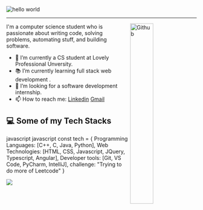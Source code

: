 ![hello world](https://github.com/hayat-tamboli/hayat-tamboli/raw/master/hello-world.png)

<hr/>


<img width="35%" align="right" alt="Github" src="https://user-images.githubusercontent.com/48678280/88862734-4903af80-d201-11ea-968b-9c939d88a37c.gif" />

I'm a computer science student who is passionate about writing code, solving problems, automating stuff, and building software.

- 🔭 I’m currently a CS student at Lovely Professional Unversity.
- 📚 I’m currently learning full stack web development .
- 👯 I’m looking for a software development internship. 
- 📫 How to reach me: [Linkedin](https://www.linkedin.com/in/BHAGTANI-DEEPAK/) [Gmail](mailto:bhagtanideepak77@gmail.com)

## 💻 Some of my Tech Stacks

javascript
javascript
const tech = {
  Programming Languages: [C++, C, Java, Python],
  Web Technologies: [HTML, CSS, Javascript, JQuery, Typescript, Angular],
  Developer tools: [Git, VS Code, PyCharm, IntelliJ],
  challenge: "Trying to do more of Leetcode"
}

<!--

# 📊 GitHub Stats:
  
![BHAGTANIDEEPAK's  Stats](https://github-readme-stats.vercel.app/api?username=BHAGTANIDEEPAK&theme=react&show_icons=true&hide_border=true&count_private=true)

![BHAGTANIDEEPAK's Streak](https://github-readme-streak-stats.herokuapp.com/?user=BHAGTANIDEEEPAKs&theme=react&hide_border=true)
</center>
-->

[![](https://visitcount.itsvg.in/api?id=im-kronosBHAGTANIDEEPAK&icon=2&color=1)](https://visitcount.itsvg.in)
